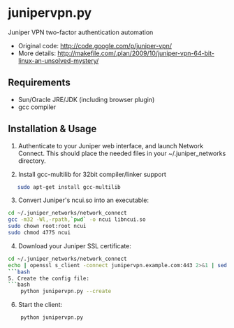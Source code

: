 # junipervpn.py

Juniper VPN two-factor authentication automation

* Original code: http://code.google.com/p/juniper-vpn/
* More details: http://makefile.com/.plan/2009/10/juniper-vpn-64-bit-linux-an-unsolved-mystery/

## Requirements

* Sun/Oracle JRE/JDK (including browser plugin)
* gcc compiler

## Installation & Usage

1. Authenticate to your Juniper web interface, and launch Network Connect.  This should place the needed files in your ~/.juniper_networks directory.

2. Install gcc-multilib for 32bit compiler/linker support
```bash
   sudo apt-get install gcc-multilib
```
3. Convert Juniper's ncui.so into an executable:
```bash
cd ~/.juniper_networks/network_connect
gcc -m32 -Wl,-rpath,`pwd` -o ncui libncui.so
sudo chown root:root ncui
sudo chmod 4775 ncui
```
4. Download your Juniper SSL certificate:
```bash
cd ~/.juniper_networks/network_connect
echo | openssl s_client -connect junipervpn.example.com:443 2>&1 | sed -ne '/-BEGIN CERTIFICATE-/,/-END CERTIFICATE-/p' | openssl x509 -outform der > ssl.crt
```bash
5. Create the config file: 
```bash
    python junipervpn.py --create
```
6. Start the client:
```bash
    python junipervpn.py
```